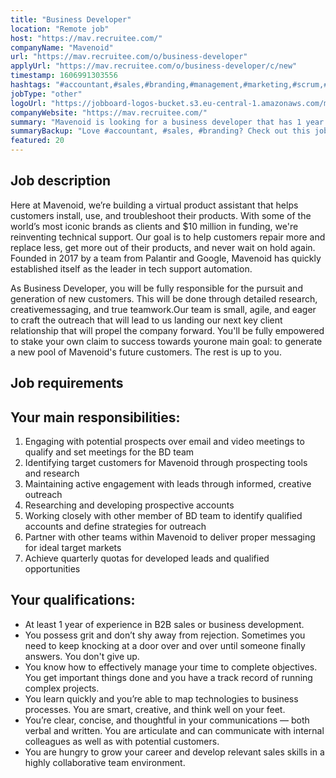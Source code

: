 ```yaml
---
title: "Business Developer"
location: "Remote job"
host: "https://mav.recruitee.com/"
companyName: "Mavenoid"
url: "https://mav.recruitee.com/o/business-developer"
applyUrl: "https://mav.recruitee.com/o/business-developer/c/new"
timestamp: 1606991303556
hashtags: "#accountant,#sales,#branding,#management,#marketing,#scrum,#rest"
jobType: "other"
logoUrl: "https://jobboard-logos-bucket.s3.eu-central-1.amazonaws.com/mavenoid"
companyWebsite: "https://mav.recruitee.com/"
summary: "Mavenoid is looking for a business developer that has 1 year of experience in B2B sales or business development."
summaryBackup: "Love #accountant, #sales, #branding? Check out this job post!"
featured: 20
---
```


## Job description

Here at Mavenoid, we’re building a virtual product assistant that helps customers install, use, and troubleshoot their products. With some of the world’s most iconic brands as clients and $10 million in funding, we're reinventing technical support. Our goal is to help customers repair more and replace less, get more out of their products, and never wait on hold again. Founded in 2017 by a team from Palantir and Google, Mavenoid has quickly established itself as the leader in tech support automation.

As Business Developer, you will be fully responsible for the pursuit and generation of new customers. This will be done through detailed research, creativemessaging, and true teamwork.Our team is small, agile, and eager to craft the outreach that will lead to us landing our next key client relationship that will propel the company forward. You'll be fully empowered to stake your own claim to success towards yourone main goal: to generate a new pool of Mavenoid's future customers. The rest is up to you.

## Job requirements

## Your main responsibilities:

1.  Engaging with potential prospects over email and video meetings to qualify and set meetings for the BD team
2.  Identifying target customers for Mavenoid through prospecting tools and research
3.  Maintaining active engagement with leads through informed, creative outreach
4.  Researching and developing prospective accounts
5.  Working closely with other member of BD team to identify qualified accounts and define strategies for outreach
6.  Partner with other teams within Mavenoid to deliver proper messaging for ideal target markets
7.  Achieve quarterly quotas for developed leads and qualified opportunities

## Your qualifications:

*   At least 1 year of experience in B2B sales or business development.
*   You possess grit and don’t shy away from rejection. Sometimes you need to keep knocking at a door over and over until someone finally answers. You don't give up.
*   You know how to effectively manage your time to complete objectives. You get important things done and you have a track record of running complex projects.
*   You learn quickly and you’re able to map technologies to business processes. You are smart, creative, and think well on your feet.
*   You’re clear, concise, and thoughtful in your communications — both verbal and written. You are articulate and can communicate with internal colleagues as well as with potential customers.
*   You are hungry to grow your career and develop relevant sales skills in a highly collaborative team environment.
